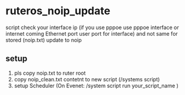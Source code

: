 # ruteros_noip_update

script check your interface ip (if you use pppoe use pppoe interface or internet coming Ethernet port user port for interface)  and not same for stored (noip.txt) update to noip


setup
-----------------------------------------------------------
 
 1. pls copy noip.txt to ruter root
 2. copy noip_clean.txt contetnt to new script (/systems script)
 3. setup Scheduler (On Evenet: /system script run your_script_name )